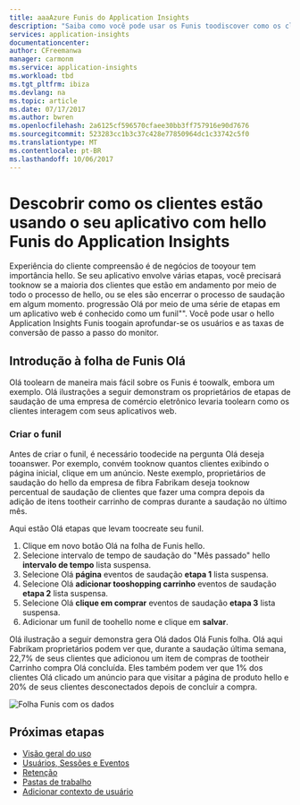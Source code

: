 ```yaml
---
title: aaaAzure Funis do Application Insights
description: "Saiba como você pode usar os Funis toodiscover como os clientes estão interagindo com o seu aplicativo."
services: application-insights
documentationcenter: 
author: CFreemanwa
manager: carmonm
ms.service: application-insights
ms.workload: tbd
ms.tgt_pltfrm: ibiza
ms.devlang: na
ms.topic: article
ms.date: 07/17/2017
ms.author: bwren
ms.openlocfilehash: 2a6125cf596570cfaee30bb3ff757916e90d7676
ms.sourcegitcommit: 523283cc1b3c37c428e77850964dc1c33742c5f0
ms.translationtype: MT
ms.contentlocale: pt-BR
ms.lasthandoff: 10/06/2017
---
```

# <a name="discover-how-customers-are-using-your-application-with-hello-application-insights-funnels"></a>Descobrir como os clientes estão usando o seu aplicativo com hello Funis do Application Insights

Experiência do cliente compreensão é de negócios de tooyour tem importância hello. Se seu aplicativo envolve várias etapas, você precisará tooknow se a maioria dos clientes que estão em andamento por meio de todo o processo de hello, ou se eles são encerrar o processo de saudação em algum momento. progressão Olá por meio de uma série de etapas em um aplicativo web é conhecido como um funil"". Você pode usar o hello Application Insights Funis toogain aprofundar-se os usuários e as taxas de conversão de passo a passo do monitor. 

## <a name="get-started-with-hello-funnels-blade"></a>Introdução à folha de Funis Olá
Olá toolearn de maneira mais fácil sobre os Funis é toowalk, embora um exemplo. Olá ilustrações a seguir demonstram os proprietários de etapas de saudação de uma empresa de comércio eletrônico levaria toolearn como os clientes interagem com seus aplicativos web.  

### <a name="create-your-funnel"></a>Criar o funil
Antes de criar o funil, é necessário toodecide na pergunta Olá deseja tooanswer. Por exemplo, convém tooknow quantos clientes exibindo o página inicial, clique em um anúncio. Neste exemplo, proprietários de saudação do hello da empresa de fibra Fabrikam deseja tooknow percentual de saudação de clientes que fazer uma compra depois da adição de itens tootheir carrinho de compras durante a saudação no último mês.

Aqui estão Olá etapas que levam toocreate seu funil.

1. Clique em novo botão Olá na folha de Funis hello.
1. Selecione intervalo de tempo de saudação do "Mês passado" hello **intervalo de tempo** lista suspensa. 
1. Selecione Olá **página** eventos de saudação **etapa 1** lista suspensa. 
1. Selecione Olá **adicionar tooshopping carrinho** eventos de saudação **etapa 2** lista suspensa.
1. Selecione Olá **clique em comprar** eventos de saudação **etapa 3** lista suspensa.
1. Adicionar um funil de toohello nome e clique em **salvar**.

Olá ilustração a seguir demonstra gera Olá dados Olá Funis folha. Olá aqui Fabrikam proprietários podem ver que, durante a saudação última semana, 22,7% de seus clientes que adicionou um item de compras de tootheir Carrinho compra Olá concluída. Eles também podem ver que 1% dos clientes Olá clicado um anúncio para que visitar a página de produto hello e 20% de seus clientes desconectados depois de concluir a compra.


![Folha Funis com os dados](./media/app-insights-understand-usage-patterns/funnel1.png)

## <a name="next-steps"></a>Próximas etapas
  * [Visão geral do uso](app-insights-usage-overview.md)
  * [Usuários, Sessões e Eventos](app-insights-usage-segmentation.md)
  * [Retenção](app-insights-usage-retention.md)
  * [Pastas de trabalho](app-insights-usage-workbooks.md)
  * [Adicionar contexto de usuário](app-insights-usage-send-user-context.md)
